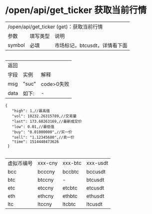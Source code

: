 # /open/api/get_ticker 获取当前行情
<table>
  <tr><td colspan="3">/open/api/get_ticker (get)：获取当前行情</td></tr>
  <tr><td>参数</td><td>填写类型</td><td>说明</td></tr>
  <tr><td>symbol</td><td>必填 </td><td>市场标记，btcusdt，详情看下面</td></tr>
<table>

<table>
  <tr><td colspan="3">返回</td></tr>
  <tr><td>字段</td><td>实例</td><td>解释</td></tr>
  <tr><td>msg</td><td>"suc"</td><td>code>0失败</td></tr>
  <tr><td>data</td><td>如下:</td><td>-</td></tr>
<table>

```
{
   "high": 1,//最高值
   "vol": 10232.26315789,//交易量
   "last": 173.60263169,//最新成交价
   "low": 0.01,//最低值
   "buy": "0.01000000",//买一价
   "sell": "1.12345680",//卖一价
   "time": 1514448473626
 }

```
<table>
  <tr><td >虚拟币编号</td><td >xxx-cny </td><td >xxx-btc</td><td>xxx-usdt</td></tr>
  <tr><td>bcc</td><td>bcccny </td><td>bccbtc </td><td>bccusdt</td></tr>
  <tr><td>btc </td><td>btccny</td><td>- </td><td>btcusdt</td></tr>
  <tr><td>etc</td><td>etccny </td><td>etcbtc </td><td>etcusdt</td></tr>
  <tr><td>eth</td><td>ethcny</td><td>ethbtc </td><td>ethusdt</td></tr>
  <tr><td>ltc</td><td>ltccny</td><td>ltcbtc</td><td>ltcusdt</td></tr>
<table>


